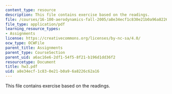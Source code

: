 ```yaml
---
content_type: resource
description: This file contains exercise based on the readings.
file: /courses/16-100-aerodynamics-fall-2005/a8e34ecf1c830e21b0a96a8226c62a16_hw3.pdf
file_type: application/pdf
learning_resource_types:
- Assignments
license: https://creativecommons.org/licenses/by-nc-sa/4.0/
ocw_type: OCWFile
parent_title: Assignments
parent_type: CourseSection
parent_uid: a6ac16e6-2df1-54f5-8f21-b196d1dd36f2
resourcetype: Document
title: hw3.pdf
uid: a8e34ecf-1c83-0e21-b0a9-6a8226c62a16
---
```

This file contains exercise based on the readings.
